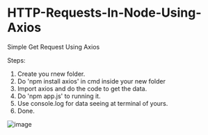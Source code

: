 # HTTP-Requests-In-Node-Using-Axios

Simple Get Request Using Axios

Steps:
1. Create you rnew folder.
2. Do 'npm install axios' in cmd inside your new folder
3. Import axios and do the code to get the data.
4. Do 'npm app.js' to running it.
5. Use console.log for data seeing at terminal of yours.
6. Done.

![image](https://user-images.githubusercontent.com/33284223/159050656-945ca88c-3b17-4c64-b451-09365e00cc59.png)


